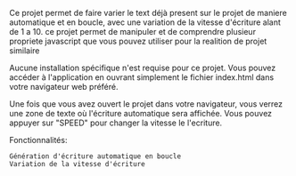 Ce projet permet de faire varier le  text déjà present sur le projet de maniere automatique et en boucle, avec une variation de la vitesse d'écriture alant de 1 a 10. ce projet permet de manipuler et de comprendre plusieur propriete  javascript que vous pouvez  utiliser pour la realition de projet similaire

Aucune installation spécifique n'est requise pour ce projet. Vous pouvez accéder à l'application en ouvrant simplement le fichier index.html dans votre navigateur web préféré.

Une fois que vous avez ouvert le projet dans votre navigateur, vous verrez une zone de texte où l'écriture automatique sera affichée. Vous pouvez appuyer sur "SPEED" pour changer la vitesse le l'ecriture.

Fonctionnalités:

    Génération d'écriture automatique en boucle
    Variation de la vitesse d'écriture 
